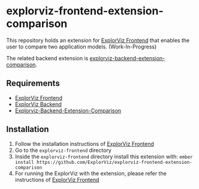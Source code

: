 # explorviz-frontend-extension-comparison

This repository holds an extension for [ExplorViz Frontend](https://github.com/ExplorViz/explorviz-frontend) that enables the user to compare two application models. (Work-In-Progress)

The related backend extension is [explorviz-backend-extension-comparison](https://github.com/ExplorViz/explorviz-backend-extension-comparison).


## Requirements
- [ExplorViz Frontend](https://github.com/ExplorViz/explorviz-frontend)
- [ExplorViz Backend](https://github.com/ExplorViz/explorviz-backend)
- [Explorviz-Backend-Extension-Comparison](https://github.com/ExplorViz/explorviz-backend-extension-comparison)

## Installation
1. Follow the installation instructions of [ExplorViz Frontend](https://github.com/ExplorViz/explorviz-frontend)
2. Go to the `explorviz-frontend` directory
3. Inside the `explorviz-frontend` directory install this extension with: `ember install https://github.com/ExplorViz/explorviz-frontend-extension-comparison`
4. For running the ExplorViz with the extension, please refer the instructions of [ExplorViz Frontend](https://github.com/ExplorViz/explorviz-frontend)

